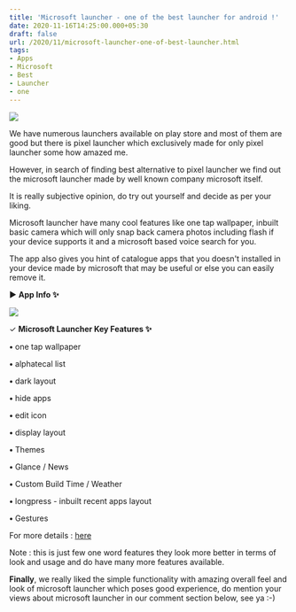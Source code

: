 ```yaml
---
title: 'Microsoft launcher - one of the best launcher for android !'
date: 2020-11-16T14:25:00.000+05:30
draft: false
url: /2020/11/microsoft-launcher-one-of-best-launcher.html
tags: 
- Apps
- Microsoft
- Best
- Launcher
- one
---
```


 [![](https://lh3.googleusercontent.com/-yk-1xmnCVVo/X7I-bDHIWTI/AAAAAAAACNY/xz-aDCNPtXwVqoiY4Z25d4IMkSA60judgCLcBGAsYHQ/s1600/1605516904444287-0.png)](https://lh3.googleusercontent.com/-yk-1xmnCVVo/X7I-bDHIWTI/AAAAAAAACNY/xz-aDCNPtXwVqoiY4Z25d4IMkSA60judgCLcBGAsYHQ/s1600/1605516904444287-0.png) 

  

We have numerous launchers available on play store and most of them are good but there is pixel launcher which exclusively made for only pixel launcher some how amazed me.

  

However, in search of finding best alternative to pixel launcher we find out the microsoft launcher made by well known company microsoft itself.

  

It is really subjective opinion, do try out yourself and decide as per your liking.

  

Microsoft launcher have many cool features like one tap wallpaper, inbuilt basic camera which will only snap back camera photos including flash if your device supports it and a microsoft based voice search for you.

  

The app also gives you hint of catalogue apps that you doesn't installed in your device made by microsoft that may be useful or else you can easily remove it.

  

▶ **App Info ✨**

 **[![](https://lh3.googleusercontent.com/-Ws4_IGS2vKA/X7JARYSzHVI/AAAAAAAACNk/4Ua4ZObeVQME8i1GkeXzIcvEIW2PWVqfwCLcBGAsYHQ/s1600/1605517377323257-0.png)](https://lh3.googleusercontent.com/-Ws4_IGS2vKA/X7JARYSzHVI/AAAAAAAACNk/4Ua4ZObeVQME8i1GkeXzIcvEIW2PWVqfwCLcBGAsYHQ/s1600/1605517377323257-0.png)** 

  

✓ **Microsoft Launcher Key Features ✨**

  

**•** one tap wallpaper

  

**•** alphatecal list

  

**•** dark layout

  

**•** hide apps

  

**•** edit icon

  

**•** display layout

  

**•** Themes

  

**•** Glance / News 

  

**•** Custom Build Time / Weather

  

**•** longpress - inbuilt recent apps layout

  

**•** Gestures

  

For more details : [here](https://play.google.com/store/apps/details?id=com.microsoft.launcher) 

  

Note : this is just few one word features they look more better in terms of look and usage and do have many more features available.

  

**Finally**, we really liked the simple functionality with amazing overall feel and look of microsoft launcher which poses good experience, do mention your views about microsoft launcher in our comment section below, see ya :-)